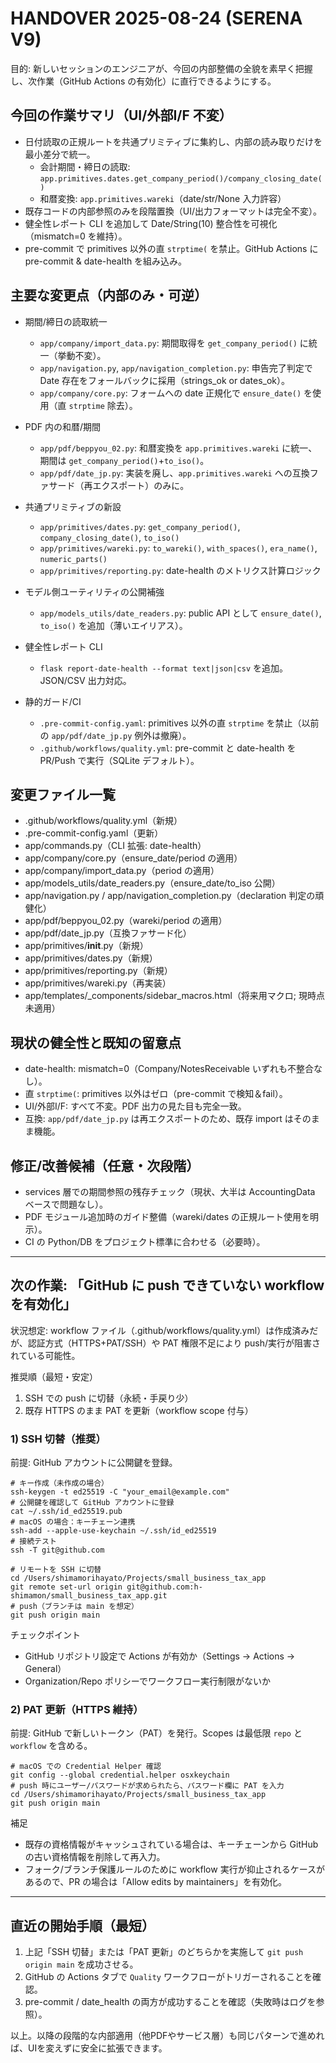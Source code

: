 # HANDOVER 2025-08-24 (SERENA V9)

目的: 新しいセッションのエンジニアが、今回の内部整備の全貌を素早く把握し、次作業（GitHub Actions の有効化）に直行できるようにする。

## 今回の作業サマリ（UI/外部I/F 不変）
- 日付読取の正規ルートを共通プリミティブに集約し、内部の読み取りだけを最小差分で統一。
  - 会計期間・締日の読取: `app.primitives.dates.get_company_period()/company_closing_date()`
  - 和暦変換: `app.primitives.wareki`（date/str/None 入力許容）
- 既存コードの内部参照のみを段階置換（UI/出力フォーマットは完全不変）。
- 健全性レポート CLI を追加して Date/String(10) 整合性を可視化（mismatch=0 を維持）。
- pre-commit で primitives 以外の直 `strptime(` を禁止。GitHub Actions に pre-commit & date-health を組み込み。

## 主要な変更点（内部のみ・可逆）
- 期間/締日の読取統一
  - `app/company/import_data.py`: 期間取得を `get_company_period()` に統一（挙動不変）。
  - `app/navigation.py`, `app/navigation_completion.py`: 申告完了判定で Date 存在をフォールバックに採用（strings_ok or dates_ok）。
  - `app/company/core.py`: フォームへの date 正規化で `ensure_date()` を使用（直 `strptime` 除去）。

- PDF 内の和暦/期間
  - `app/pdf/beppyou_02.py`: 和暦変換を `app.primitives.wareki` に統一、期間は `get_company_period()`+`to_iso()`。
  - `app/pdf/date_jp.py`: 実装を廃し、`app.primitives.wareki` への互換ファサード（再エクスポート）のみに。

- 共通プリミティブの新設
  - `app/primitives/dates.py`: `get_company_period()`, `company_closing_date()`, `to_iso()`
  - `app/primitives/wareki.py`: `to_wareki()`, `with_spaces()`, `era_name()`, `numeric_parts()`
  - `app/primitives/reporting.py`: date-health のメトリクス計算ロジック

- モデル側ユーティリティの公開補強
  - `app/models_utils/date_readers.py`: public API として `ensure_date()`, `to_iso()` を追加（薄いエイリアス）。

- 健全性レポート CLI
  - `flask report-date-health --format text|json|csv` を追加。JSON/CSV 出力対応。

- 静的ガード/CI
  - `.pre-commit-config.yaml`: primitives 以外の直 `strptime` を禁止（以前の `app/pdf/date_jp.py` 例外は撤廃）。
  - `.github/workflows/quality.yml`: pre-commit と date-health を PR/Push で実行（SQLite デフォルト）。

## 変更ファイル一覧
- .github/workflows/quality.yml（新規）
- .pre-commit-config.yaml（更新）
- app/commands.py（CLI 拡張: date-health）
- app/company/core.py（ensure_date/period の適用）
- app/company/import_data.py（period の適用）
- app/models_utils/date_readers.py（ensure_date/to_iso 公開）
- app/navigation.py / app/navigation_completion.py（declaration 判定の頑健化）
- app/pdf/beppyou_02.py（wareki/period の適用）
- app/pdf/date_jp.py（互換ファサード化）
- app/primitives/__init__.py（新規）
- app/primitives/dates.py（新規）
- app/primitives/reporting.py（新規）
- app/primitives/wareki.py（再実装）
- app/templates/_components/sidebar_macros.html（将来用マクロ; 現時点未適用）

## 現状の健全性と既知の留意点
- date-health: mismatch=0（Company/NotesReceivable いずれも不整合なし）。
- 直 `strptime(`: primitives 以外はゼロ（pre-commit で検知＆fail）。
- UI/外部I/F: すべて不変。PDF 出力の見た目も完全一致。
- 互換: `app/pdf/date_jp.py` は再エクスポートのため、既存 import はそのまま機能。

## 修正/改善候補（任意・次段階）
- services 層での期間参照の残存チェック（現状、大半は AccountingData ベースで問題なし）。
- PDF モジュール追加時のガイド整備（wareki/dates の正規ルート使用を明示）。
- CI の Python/DB をプロジェクト標準に合わせる（必要時）。

---

## 次の作業: 「GitHub に push できていない workflow を有効化」

状況想定: workflow ファイル（.github/workflows/quality.yml）は作成済みだが、認証方式（HTTPS+PAT/SSH）や PAT 権限不足により push/実行が阻害されている可能性。

推奨順（最短・安定）
1) SSH での push に切替（永続・手戻り少）
2) 既存 HTTPS のまま PAT を更新（workflow scope 付与）

### 1) SSH 切替（推奨）
前提: GitHub アカウントに公開鍵を登録。

```
# キー作成（未作成の場合）
ssh-keygen -t ed25519 -C "your_email@example.com"
# 公開鍵を確認して GitHub アカウントに登録
cat ~/.ssh/id_ed25519.pub
# macOS の場合：キーチェーン連携
ssh-add --apple-use-keychain ~/.ssh/id_ed25519
# 接続テスト
ssh -T git@github.com

# リモートを SSH に切替
cd /Users/shimamorihayato/Projects/small_business_tax_app
git remote set-url origin git@github.com:h-shimamon/small_business_tax_app.git
# push（ブランチは main を想定）
git push origin main
```

チェックポイント
- GitHub リポジトリ設定で Actions が有効か（Settings → Actions → General）
- Organization/Repo ポリシーでワークフロー実行制限がないか

### 2) PAT 更新（HTTPS 維持）
前提: GitHub で新しいトークン（PAT）を発行。Scopes は最低限 `repo` と `workflow` を含める。

```
# macOS での Credential Helper 確認
git config --global credential.helper osxkeychain
# push 時にユーザー/パスワードが求められたら、パスワード欄に PAT を入力
cd /Users/shimamorihayato/Projects/small_business_tax_app
git push origin main
```

補足
- 既存の資格情報がキャッシュされている場合は、キーチェーンから GitHub の古い資格情報を削除して再入力。
- フォーク/ブランチ保護ルールのために workflow 実行が抑止されるケースがあるので、PR の場合は「Allow edits by maintainers」を有効化。

---

## 直近の開始手順（最短）
1) 上記「SSH 切替」または「PAT 更新」のどちらかを実施して `git push origin main` を成功させる。
2) GitHub の Actions タブで `Quality` ワークフローがトリガーされることを確認。
3) pre-commit / date_health の両方が成功することを確認（失敗時はログを参照）。

以上。以降の段階的な内部適用（他PDFやサービス層）も同じパターンで進めれば、UIを変えずに安全に拡張できます。
